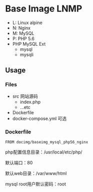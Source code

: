 # Base Image LNMP

- L: Linux alpine
- N: Nginx
- M: MySQL
- P: PHP 5.6
- PHP MySQL Ext
    + mysql
    + mysqli

## Usage

### Files

- src 网站源码
    + index.php
    + ...etc
- Dockerfile
- docker-compose.yml 可选

### Dockerfile

```
FROM docimg/baseimg_mysql_php56_nginx

```
php配置信息目录：/usr/local/etc/php/

默认端口：80

默认web目录：/var/www/html

mysql root用户默认密码：root
